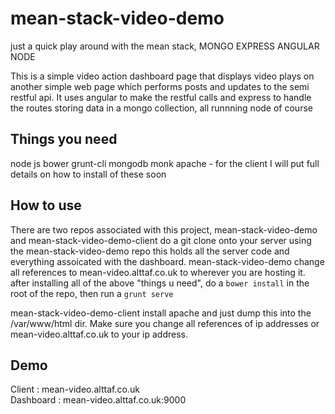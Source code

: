 mean-stack-video-demo
=====================

just a quick play around with the mean stack,
MONGO EXPRESS ANGULAR NODE

This is a simple video action dashboard page that displays video plays on another simple web page which performs posts and updates to the semi restful api.  It uses angular to make the restful calls and express to handle the routes storing data in a mongo collection, all runnning node of course 

<h2>Things you need </h2>
node js
bower
grunt-cli
mongodb
monk
apache - for the client
I will put full details on how to install of these soon



<h2>How to use</h2>
There are two repos associated with this project, mean-stack-video-demo and mean-stack-video-demo-client do a git clone onto your server using the mean-stack-video-demo repo this holds all the server code and everything assoicated with the dashboard.
mean-stack-video-demo
change all references to mean-video.alttaf.co.uk to wherever you are hosting it.  
after installing all of the above "things u need", do a 
<code>bower install</code> in the root of the repo, 
then run a 
<code>grunt serve</code>

mean-stack-video-demo-client
install apache and just dump this into the /var/www/html dir.  Make sure you change all references of ip addresses or mean-video.alttaf.co.uk to your ip address.  


<h2>Demo</h2>
Client : mean-video.alttaf.co.uk<br>
Dashboard : mean-video.alttaf.co.uk:9000






